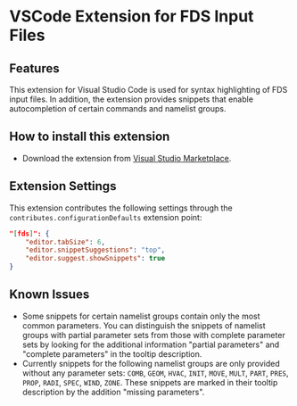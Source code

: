 # VSCode Extension for FDS Input Files
## Features

This extension for Visual Studio Code is used for syntax highlighting of FDS input files. In addition, the extension provides snippets that enable autocompletion of certain commands and namelist groups.

## How to install this extension

* Download the extension from [Visual Studio Marketplace](https://marketplace.visualstudio.com/items?itemName=openbcl.fds).

## Extension Settings

This extension contributes the following settings through the `contributes.configurationDefaults` extension point:

```json
"[fds]": {
    "editor.tabSize": 6,
    "editor.snippetSuggestions": "top",
    "editor.suggest.showSnippets": true
}
```

## Known Issues
- Some snippets for certain namelist groups contain only the most common parameters. You can distinguish the snippets of namelist groups with partial parameter sets from those with complete parameter sets by looking for the additional information "partial parameters" and "complete parameters" in the tooltip description.
- Currently snippets for the following namelist groups are only provided without any parameter sets: `COMB`, `GEOM`, `HVAC`, `INIT`, `MOVE`, `MULT`, `PART`, `PRES`, `PROP`, `RADI`, `SPEC`, `WIND`, `ZONE`. These snippets are marked in their tooltip description by the addition "missing parameters".